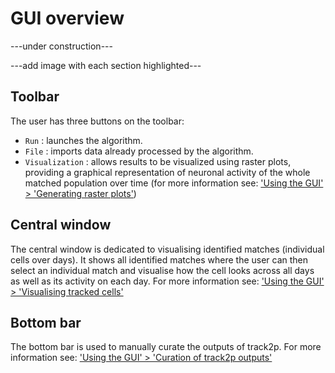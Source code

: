 # GUI overview

---under construction---

---add image with each section highlighted---

## Toolbar

The user has three buttons on the toolbar:

- `Run` : launches the algorithm.
- `File` : imports data already processed by the algorithm.
- `Visualization` : allows results to be visualized using raster plots, providing a graphical representation of neuronal activity of the whole matched population over time (for more information see: ['Using the GUI' > 'Generating raster plots'](https://track2p.github.io/gui_raster.html))

## Central window

The central window is dedicated to visualising identified matches (individual cells over days). It shows all identified matches where the user can then select an individual match and visualise how the cell looks across all days as well as its activity on each day. For more information see: ['Using the GUI' > 'Visualising tracked cells'](https://track2p.github.io/gui_interactive_vis.html)

## Bottom bar

The bottom bar is used to manually curate the outputs of track2p. For more information see: ['Using the GUI' > 'Curation of track2p outputs'](https://track2p.github.io/gui_curation.html)
